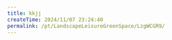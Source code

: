 ```yaml
---
title: kkjj
createTime: 2024/11/07 23:24:40
permalink: /pt/LandscapeLeisureGreenSpace/LzgWCGR9/
---
```

